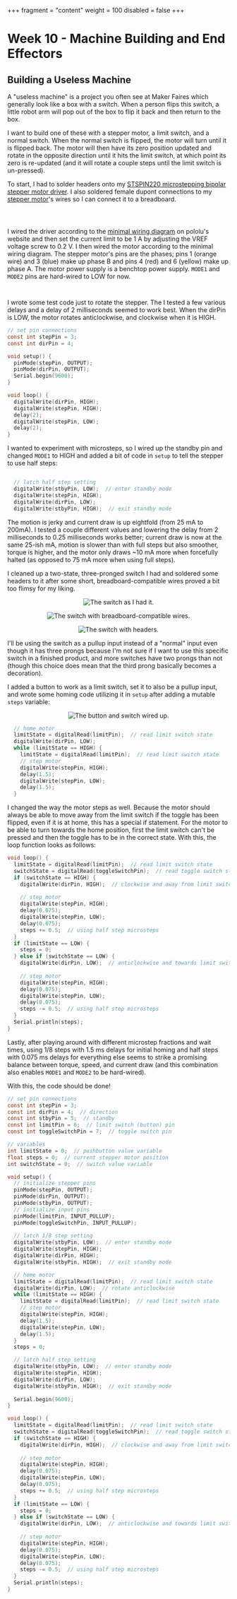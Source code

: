 +++
fragment = "content"
weight = 100
disabled = false
+++

# Week 10 - Machine Building and End Effectors
## Building a Useless Machine
A "useless machine" is a project you often see at Maker Faires which generally look like a box with a switch. When a person flips this switch, a little robot arm will pop out of the box to flip it back and then return to the box.

I want to build one of these with a stepper motor, a limit switch, and a normal switch. When the normal switch is flipped, the motor will turn until it is flipped back. The motor will then have its zero position updated and rotate in the opposite direction until it hits the limit switch, at which point its zero is re-updated (and it will rotate a couple steps until the limit switch is un-pressed).

To start, I had to solder headers onto my [STSPIN220 microstepping bipolar stepper motor driver](https://www.pololu.com/product/2876). I also soldered female dupont connections to my [stepper motor](https://www.adafruit.com/product/324)'s wires so I can connect it to a breadboard.

<p align="center">
<img src="" alt="" width=/>
</p>

<p align="center">
<img src="" alt="" width=/>
</p>

<p align="center">
<img src="" alt="" width=/>
</p>

I wired the driver according to the [minimal wiring diagram](https://a.pololu-files.com/picture/0J9750.1200.jpg?018aeb688feed9c63fc87c5f22f17805) on pololu's website and then set the current limit to be 1 A by adjusting the VREF voltage screw to 0.2 V. I then wired the motor according to the minimal wiring diagram. The stepper motor's pins are the phases; pins 1 (orange wire) and 3 (blue) make up phase B and pins 4 (red) and 6 (yellow) make up phase A. The motor power supply is a benchtop power supply. `MODE1` and `MODE2` pins are hard-wired to LOW for now.

<p align="center">
<img src="" alt="" width=/>
</p>

<p align="center">
<img src="" alt="" width=/>
</p>

I wrote some test code just to rotate the stepper. The I tested a few various delays and a delay of 2 milliseconds seemed to work best. When the dirPin is LOW, the motor rotates anticlockwise, and clockwise when it is HIGH.

```c
// set pin connections
const int stepPin = 3;
const int dirPin = 4;

void setup() {
  pinMode(stepPin, OUTPUT);
  pinMode(dirPin, OUTPUT);
  Serial.begin(9600);
}

void loop() {
  digitalWrite(dirPin, HIGH);
  digitalWrite(stepPin, HIGH);
  delay(2);
  digitalWrite(stepPin, LOW);
  delay(2);
}
```

I wanted to experiment with microsteps, so I wired up the standby pin and changed `MODE1` to HIGH and added a bit of code in `setup` to tell the stepper to use half steps:

<p align="center">
<img src="" alt="" width=/>
</p>

```c
  // latch half step setting
  digitalWrite(stbyPin, LOW);  // enter standby mode
  digitalWrite(stepPin, HIGH);
  digitalWrite(dirPin, LOW);
  digitalWrite(stbyPin, HIGH);  // exit standby mode
```

The motion is jerky and current draw is up eightfold (from 25 mA to 200mA). I tested a couple different values and lowering the delay from 2 milliseconds to 0.25 milliseconds works better; current draw is now at the same 25-ish mA, motion is slower than with full steps but also smoother, torque is higher, and the motor only draws ~10 mA more when forcefully halted (as opposed to 75 mA more when using full steps).

I cleaned up a two-state, three-pronged switch I had and soldered some headers to it after some short, breadboard-compatible wires proved a bit too flimsy for my liking.

<p align="center">
<img src="" alt="The switch as I had it." width=/>
</p>

<p align="center">
<img src="" alt="The switch with breadboard-compatible wires." width=/>
</p>

<p align="center">
<img src="" alt="The switch with headers." width=/>
</p>

I'll be using the switch as a pullup input instead of a "normal" input even though it has three prongs because I'm not sure if I want to use this specific switch in a finished product, and more switches have two prongs than not (though this choice does mean that the third prong basically becomes a decoration).

I added a button to work as a limit switch, set it to also be a pullup input, and wrote some homing code utilizing it in `setup` after adding a mutable `steps` variable:

<p align="center">
<img src="" alt="The button and switch wired up." width=/>
</p>

```c
  // home motor
  limitState = digitalRead(limitPin);  // read limit switch state
  digitalWrite(dirPin, LOW);
  while (limitState == HIGH) {
    limitState = digitalRead(limitPin);  // read limit switch state
    // step motor
    digitalWrite(stepPin, HIGH);
    delay(1.5);
    digitalWrite(stepPin, LOW);
    delay(1.5);
  }
```

I changed the way the motor steps as well. Because the motor should always be able to move away from the limit switch if the toggle has been flipped, even if it is at home, this has a special if statement. For the motor to be able to turn towards the home position, first the limit switch can't be pressed and then the toggle has to be in the correct state. With this, the loop function looks as follows:

```c
void loop() {
  limitState = digitalRead(limitPin);  // read limit switch state
  switchState = digitalRead(toggleSwitchPin);  // read toggle switch state
  if (switchState == HIGH) {
    digitalWrite(dirPin, HIGH);  // clockwise and away from limit switch (towards toggle switch)
    
    // step motor
    digitalWrite(stepPin, HIGH);
    delay(0.075);
    digitalWrite(stepPin, LOW);
    delay(0.075);
    steps += 0.5;  // using half step microsteps
  }
  if (limitState == LOW) {
    steps = 0;
  } else if (switchState == LOW) {
    digitalWrite(dirPin, LOW);  // anticlockwise and towards limit switch
    
    // step motor
    digitalWrite(stepPin, HIGH);
    delay(0.075);
    digitalWrite(stepPin, LOW);
    delay(0.075);
    steps -= 0.5;  // using half step microsteps
  }
  Serial.println(steps);
}
```

Lastly, after playing around with different microstep fractions and wait times, using 1/8 steps with 1.5 ms delays for initial homing and half steps with 0.075 ms delays for everything else seems to strike a promising balance between torque, speed, and current draw (and this combination also enables `MODE1` and `MODE2` to be hard-wired).

With this, the code should be done!

```c
// set pin connections
const int stepPin = 3;
const int dirPin = 4;  // direction
const int stbyPin = 5;  // standby
const int limitPin = 6;  // limit switch (button) pin
const int toggleSwitchPin = 7;  // toggle switch pin

// variables
int limitState = 0;  // pushbutton value variable
float steps = 0;  // current stepper motor position
int switchState = 0;  // switch value variable

void setup() {
  // initialize stepper pins
  pinMode(stepPin, OUTPUT);
  pinMode(dirPin, OUTPUT);
  pinMode(stbyPin, OUTPUT);
  // initialize input pins
  pinMode(limitPin, INPUT_PULLUP);
  pinMode(toggleSwitchPin, INPUT_PULLUP);
  
  // latch 1/8 step setting
  digitalWrite(stbyPin, LOW);  // enter standby mode
  digitalWrite(stepPin, HIGH);
  digitalWrite(dirPin, HIGH);
  digitalWrite(stbyPin, HIGH);  // exit standby mode

  // home motor
  limitState = digitalRead(limitPin);  // read limit switch state
  digitalWrite(dirPin, LOW);  // rotate anticlockwise
  while (limitState == HIGH) {
    limitState = digitalRead(limitPin);  // read limit switch state
    // step motor
    digitalWrite(stepPin, HIGH);
    delay(1.5);
    digitalWrite(stepPin, LOW);
    delay(1.5);
  }
  steps = 0;

  // latch half step setting
  digitalWrite(stbyPin, LOW);  // enter standby mode
  digitalWrite(stepPin, HIGH);
  digitalWrite(dirPin, LOW);
  digitalWrite(stbyPin, HIGH);  // exit standby mode
  
  Serial.begin(9600);
}

void loop() {
  limitState = digitalRead(limitPin);  // read limit switch state
  switchState = digitalRead(toggleSwitchPin);  // read toggle switch state
  if (switchState == HIGH) {
    digitalWrite(dirPin, HIGH);  // clockwise and away from limit switch (towards toggle switch)
    
    // step motor
    digitalWrite(stepPin, HIGH);
    delay(0.075);
    digitalWrite(stepPin, LOW);
    delay(0.075);
    steps += 0.5;  // using half step microsteps
  }
  if (limitState == LOW) {
    steps = 0;
  } else if (switchState == LOW) {
    digitalWrite(dirPin, LOW);  // anticlockwise and towards limit switch
    
    // step motor
    digitalWrite(stepPin, HIGH);
    delay(0.075);
    digitalWrite(stepPin, LOW);
    delay(0.075);
    steps -= 0.5;  // using half step microsteps
  }
  Serial.println(steps);
}
```